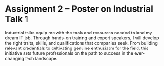 # Assignment 2 – Poster on Industrial Talk 1
Industrial talks equip me with the tools and resources needed to land my dream IT job. Through hands-on training and expert speakers, I will develop the right traits, skills, and qualifications that companies seek. From building relevant credentials to cultivating genuine enthusiasm for the field, this initiative sets future professionals on the path to success in the ever-changing tech landscape.
